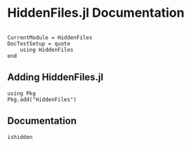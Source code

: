 # HiddenFiles.jl Documentation

```@contents
```

```@meta
CurrentModule = HiddenFiles
DocTestSetup = quote
    using HiddenFiles
end
```

## Adding HiddenFiles.jl
```@repl
using Pkg
Pkg.add("HiddenFiles")
```

## Documentation
```@docs
ishidden
```
